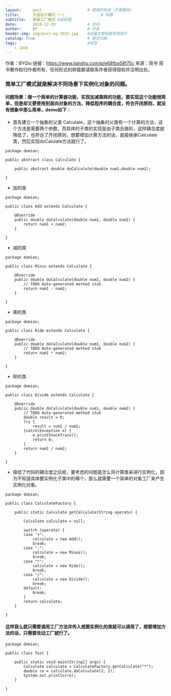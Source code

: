 ```yaml
---
layout:     post                    # 使用的布局（不需要改）
title:      大话设计模式（一）               # 标题 
subtitle:   简单工厂模式 #副标题
date:       2018-12-29              # 时间
author:     BY                      # 作者
header-img: img/post-bg-2015.jpg    #这篇文章标题背景图片
catalog: true                       # 是否归档
tags:                               #标签
    - JAVA
---
```


作者：BYQiu
链接：https://www.jianshu.com/p/e68fba58f75c
來源：简书
简书著作权归作者所有，任何形式的转载都请联系作者获得授权并注明出处。
### 简单工厂模式就是解决不同场景下实例化对象的问题。
#### 问题场景：做一个简单的计算器功能，实现加减乘除的功能，要实现这个功能很简单，但是却又要使用到面向对象的方法，降低程序的耦合度，符合开闭原则，就没有想象中那么简单，demo如下：
- 首先建立一个抽象的父类 Calculate，这个抽象的父类有一个计算的方法，这个方法是需要两个参数，而具体的子类的实现是由子类去做的，这样耦合度就降低了，也符合了开闭原则，想要增加计算方法的话，直接继承Calculate类，然后实现doCalulate方法就行了。

```
package domian;

public abstract class Calculate {
	
	public abstract double doCalculate(double num1,double num2);
	
}

```
- 加的类

```
package domian;

public class Add extends Calculate {

	@Override
	public double doCalculate(double num1, double num2) {
		return num1 + num2;
	}

}
```
- 减的类

```
package domian;

public class Minus extends Calculate {

	@Override
	public double doCalculate(double num1, double num2) {
		// TODO Auto-generated method stub
		return num1 - num2;
	}

}
```
- 乘的类

```
package domian;

public class Ride extends Calculate {

	@Override
	public double doCalculate(double num1, double num2) {
		// TODO Auto-generated method stub
		return num1 * num2;
	}

}
```
- 除的类

```
package domian;

public class Divide extends Calculate {

	@Override
	public double doCalculate(double num1, double num2) {
		// TODO Auto-generated method stub
		double result = 0;
		try {
			result = num1 / num2;
		}catch(Exception e) {
			e.printStackTrace();
			return 0;
		}
		return num1 / num2;
	}

}
```
- 降低了代码的耦合度之后呢，要考虑的问题是怎么将计算类来进行实例化，因为不知道具体要实例化子类中的哪个，那么就需要一个简单的对象工厂来产生实例化对象。

```
package domian;

public class CalculateFactory {
	
	public static Calculate getCalculate(String operate) {
		
		Calculate calculate = null;
		
		switch (operate) {
		case "+":
			calculate = new Add();
			break;
		case "-":
			calculate = new Minus();
			break;
		case "*":
			calculate = new Ride();
			break;
		case "/":
			calculate = new Divide();
			break;
		default:
			break;
		}
		return calculate;
	}
	
}
```
#### 这样我么就只需要调用工厂方法并传入想要实例化的类就可以调用了，想要增加方法的话，只需要改动工厂就行了。

```
package domian;

public class Test {
	
	public static void main(String[] args) {
		Calculate calculate = CalculateFactory.getCalculate("*");
		double re = calculate.doCalculate(1, 2);
		System.out.println(re);
	}
	
}
```








